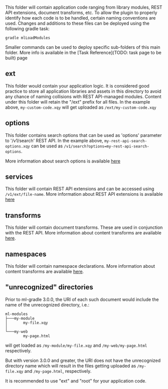 This folder will contain application code ranging from library modules, REST API extensions, document transforms, etc. To allow the plugin to properly identify how each code is to be handled, certain naming conventions are used. Changes and additions to these files can be deployed using the following gradle task:

```
gradle mlLoadModules
```

Smaller commands can be used to deploy specific sub-folders of this main folder. More info is available in the [Task Reference](TODO: task page to be built) page

## ext

This folder would contain your application logic. It is considered good practice to store all application libraries and assets in this directory to avoid any chance of naming collisions with REST API-managed modules. Content under this folder will retain the "/ext" prefix for all files. In the example above, `my-custom-code.xqy` will get uploaded as `/ext/my-custom-code.xqy` 

## options

This folder contains search options that can be used as 'options' parameter to '/v1/search' REST API. In the example above, `my-rest-api-search-options.xqy` can be used as `/v1/search?options=my-rest-api-search-options`.

More information about search options is available [here](https://docs.marklogic.com/guide/search-dev/appendixa)

## services

This folder will contain REST API extensions and can be accessed using `/v1/ext/file-name`. More information about REST API extensions is available [here](https://docs.marklogic.com/guide/rest-dev/extensions)

## transforms

This folder will contain document transforms. These are used in conjunction with the REST API. More information about content transforms are available [here](https://docs.marklogic.com/guide/rest-dev/transforms).

## namespaces 

This folder will contain namespace declarations. More information about content transforms are available [here](https://docs.marklogic.com/guide/admin/namespaces).

## "unrecognized" directories

Prior to ml-gradle 3.0.0, the URI of each such document would include the name of the unrecognized directory, i.e.:
```
ml-modules
├───my-module
│       my-file.xqy
│
└───my-web
        my-page.html
```
will get loaded as `/my-module/my-file.xqy` and `/my-web/my-page.html` respectively.

But with version 3.0.0 and greater, the URI does not have the unrecognized directory name which will result in the files getting uploaded as `/my-file.xqy` and `/my-page.html`, respectively.

It is recommended to use "ext" and "root" for your application code.